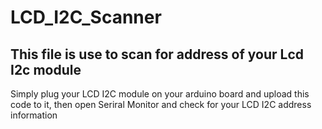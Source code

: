 # LCD_I2C_Scanner
## This file is use to scan for address of your Lcd I2c module
Simply plug your LCD I2C module on your arduino board and upload this code to it, then open Seriral Monitor and check for your LCD I2C address information
